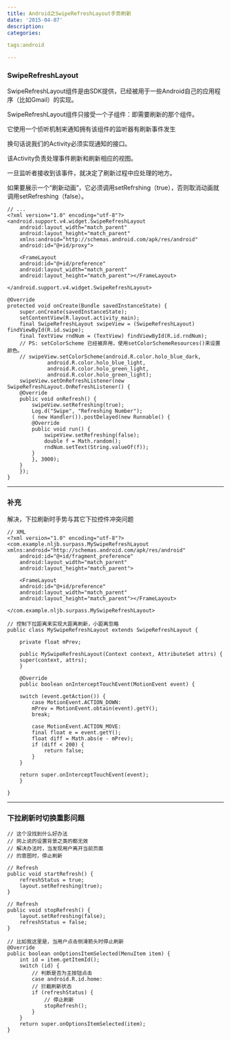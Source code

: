 ```yaml
---
title: Android之SwipeRefreshLayout手势刷新
date: '2015-04-07'
description:
categories:

tags:android

---
```


>

### SwipeRefreshLayout

>

SwipeRefreshLayout组件是由SDK提供，已经被用于一些Android自己的应用程序（比如Gmail）的实现。

>

SwipeRefreshLayout组件只接受一个子组件：即需要刷新的那个组件。

它使用一个侦听机制来通知拥有该组件的监听器有刷新事件发生

换句话说我们的Activity必须实现通知的接口。

该Activity负责处理事件刷新和刷新相应的视图。

一旦监听者接收到该事件，就决定了刷新过程中应处理的地方。

如果要展示一个“刷新动画”，它必须调用setRefrshing（true），否则取消动画就调用setRefreshing（false）。

>

	// ...
	<?xml version="1.0" encoding="utf-8"?>
	<android.support.v4.widget.SwipeRefreshLayout
	    android:layout_width="match_parent"
	    android:layout_height="match_parent"
	    xmlns:android="http://schemas.android.com/apk/res/android"
	    android:id="@+id/proxy">

	    <FrameLayout
		android:id="@+id/preference"
		android:layout_width="match_parent"
		android:layout_height="match_parent"></FrameLayout>

	</android.support.v4.widget.SwipeRefreshLayout>

>

	@Override
	protected void onCreate(Bundle savedInstanceState) {
	    super.onCreate(savedInstanceState);
	    setContentView(R.layout.activity_main);
	    final SwipeRefreshLayout swipeView = (SwipeRefreshLayout) findViewById(R.id.swipe);
	    final TextView rndNum = (TextView) findViewById(R.id.rndNum);
	    // PS: setColorScheme 已经被弃用，使用setColorSchemeResources()来设置颜色。
	    // swipeView.setColorScheme(android.R.color.holo_blue_dark,
				 android.R.color.holo_blue_light, 
				 android.R.color.holo_green_light, 
				 android.R.color.holo_green_light);
	    swipeView.setOnRefreshListener(new SwipeRefreshLayout.OnRefreshListener() {
		@Override
		public void onRefresh() {
		    swipeView.setRefreshing(true);
		    Log.d("Swipe", "Refreshing Number");
		    ( new Handler()).postDelayed(new Runnable() {
			@Override
			public void run() {
			    swipeView.setRefreshing(false);
			    double f = Math.random();
			    rndNum.setText(String.valueOf(f));
			}
		    }, 3000);
		}
	    });
	}

>

---

>

### 补充

>

解决，下拉刷新时手势与其它下拉控件冲突问题

>

	// XML
	<?xml version="1.0" encoding="utf-8"?>
	<com.example.nljb.surpass.MySwipeRefreshLayout xmlns:android="http://schemas.android.com/apk/res/android"
	    android:id="@+id/fragment_preference"
	    android:layout_width="match_parent"
	    android:layout_height="match_parent">

	    <FrameLayout
		android:id="@+id/preference"
		android:layout_width="match_parent"
		android:layout_height="match_parent"></FrameLayout>

	</com.example.nljb.surpass.MySwipeRefreshLayout>

>

	// 控制下拉距离来实现大距离刷新，小距离忽略
	public class MySwipeRefreshLayout extends SwipeRefreshLayout {

	    private float mPrev;

	    public MySwipeRefreshLayout(Context context, AttributeSet attrs) {
		super(context, attrs);
	    }

	    @Override
	    public boolean onInterceptTouchEvent(MotionEvent event) {

		switch (event.getAction()) {
		    case MotionEvent.ACTION_DOWN:
			mPrev = MotionEvent.obtain(event).getY();
			break;

		    case MotionEvent.ACTION_MOVE:
			final float e = event.getY();
			float diff = Math.abs(e - mPrev);
			if (diff < 200) {
			    return false;
			}
		}

		return super.onInterceptTouchEvent(event);
	    }

	}

>

---

>

### 下拉刷新时切换重影问题

>

	// 这个没找到什么好办法
	// 网上说的设置背景之类的都无效
	// 解决办法时，当发现用户离开当前页面
	// 的意图时，停止刷新

	// Refresh
	public void startRefresh() {
		refreshStatus = true;
		layout.setRefreshing(true);
	}

	// Refresh
	public void stopRefresh() {
		layout.setRefreshing(false);
		refreshStatus = false;
	}

	// 比如我这里是，当用户点击侧滑箭头时停止刷新
	@Override
	public boolean onOptionsItemSelected(MenuItem item) {
		int id = item.getItemId();
		switch (id) {
		    // 判断是否为主按钮点击
		    case android.R.id.home:
			// 拦截刷新状态
			if (refreshStatus) {
			    // 停止刷新
			    stopRefresh();
			}
		}
		return super.onOptionsItemSelected(item);
	}


